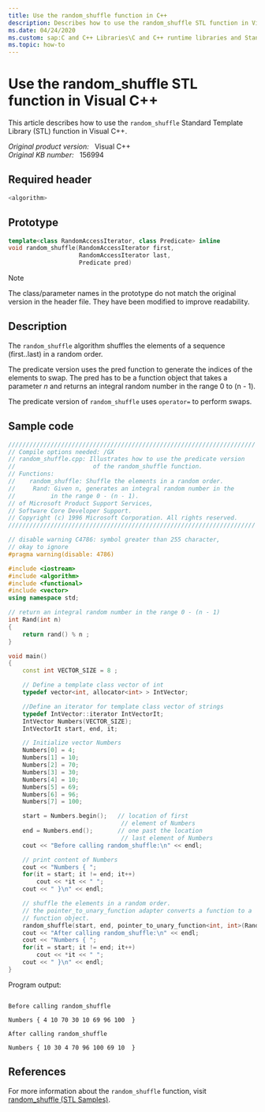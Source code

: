 ```yaml
---
title: Use the random_shuffle function in C++
description: Describes how to use the random_shuffle STL function in Visual C++. Includes a code sample that demonstrates how to do the task.
ms.date: 04/24/2020
ms.custom: sap:C and C++ Libraries\C and C++ runtime libraries and Standard Template Library (STL)
ms.topic: how-to
---
```

# Use the random_shuffle STL function in Visual C++

This article describes how to use the `random_shuffle` Standard Template Library (STL) function in Visual C++.

_Original product version:_ &nbsp; Visual C++  
_Original KB number:_ &nbsp; 156994

## Required header

```cpp
<algorithm>
```

## Prototype

```cpp
template<class RandomAccessIterator, class Predicate> inline
void random_shuffle(RandomAccessIterator first,
                    RandomAccessIterator last,
                    Predicate pred)
```

> [!NOTE]
> The class/parameter names in the prototype do not match the original version in the header file. They have been modified to improve readability.

## Description

The `random_shuffle` algorithm shuffles the elements of a sequence (first..last) in a random order.

The predicate version uses the pred function to generate the indices of the elements to swap. The pred has to be a function object that takes a parameter *n* and returns an integral random number in the range 0 to (n - 1).

The predicate version of `random_shuffle` uses `operator=` to perform swaps.

## Sample code

```cpp
//////////////////////////////////////////////////////////////////////
// Compile options needed: /GX
// random_shuffle.cpp: Illustrates how to use the predicate version
//                      of the random_shuffle function.
// Functions:
//    random_shuffle: Shuffle the elements in a random order.
//     Rand: Given n, generates an integral random number in the
//          in the range 0 - (n - 1).
// of Microsoft Product Support Services,
// Software Core Developer Support.
// Copyright (c) 1996 Microsoft Corporation. All rights reserved.
//////////////////////////////////////////////////////////////////////

// disable warning C4786: symbol greater than 255 character,
// okay to ignore
#pragma warning(disable: 4786)

#include <iostream>
#include <algorithm>
#include <functional>
#include <vector>
using namespace std;

// return an integral random number in the range 0 - (n - 1)
int Rand(int n)
{
    return rand() % n ;
}

void main()
{
    const int VECTOR_SIZE = 8 ;

    // Define a template class vector of int
    typedef vector<int, allocator<int> > IntVector;

    //Define an iterator for template class vector of strings
    typedef IntVector::iterator IntVectorIt;
    IntVector Numbers(VECTOR_SIZE);
    IntVectorIt start, end, it;

    // Initialize vector Numbers
    Numbers[0] = 4;
    Numbers[1] = 10;
    Numbers[2] = 70;
    Numbers[3] = 30;
    Numbers[4] = 10;
    Numbers[5] = 69;
    Numbers[6] = 96;
    Numbers[7] = 100;

    start = Numbers.begin();   // location of first
                                // element of Numbers
    end = Numbers.end();       // one past the location
                                // last element of Numbers
    cout << "Before calling random_shuffle:\n" << endl;

    // print content of Numbers
    cout << "Numbers { ";
    for(it = start; it != end; it++)
        cout << *it << " ";
    cout << " }\n" << endl;

    // shuffle the elements in a random order.
    // the pointer_to_unary_function adapter converts a function to a
    // function object.
    random_shuffle(start, end, pointer_to_unary_function<int, int>(Rand));
    cout << "After calling random_shuffle:\n" << endl;
    cout << "Numbers { ";
    for(it = start; it != end; it++)
        cout << *it << " ";
    cout << " }\n" << endl;
}
```

Program output:

```console

Before calling random_shuffle

Numbers { 4 10 70 30 10 69 96 100  }

After calling random_shuffle

Numbers { 10 30 4 70 96 100 69 10  }
```

## References

For more information about the `random_shuffle` function, visit [random_shuffle (STL Samples)](/previous-versions/visualstudio/visual-studio-2010/6zyd6ahz(v%3dvs.100)).
